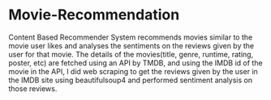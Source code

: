 # Movie-Recommendation
Content Based Recommender System recommends movies similar to the movie user likes and analyses the sentiments on the reviews given by the user for that movie. The details of the movies(title, genre, runtime, rating, poster, etc) are fetched using an API by TMDB, and using the IMDB id of the movie in the API,  I did web scraping to get the reviews given by the user in the IMDB site using beautifulsoup4 and performed sentiment analysis on those reviews.
